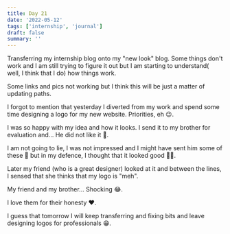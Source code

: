 ```yaml
---
title: Day 21
date: '2022-05-12'
tags: ['internship', 'journal']
draft: false
summary: ''
---
```


Transferring my internship blog onto my "new look" blog. Some things don't work and I am still trying to figure it out but I am starting to understand( well, I think that I do) how things work.

Some links and pics not working but I think this will be just a matter of updating paths.

I forgot to mention that yesterday I diverted from my work and spend some time designing a logo for my new website. Priorities, eh 😉.

I was so happy with my idea and how it looks. I send it to my brother for evaluation and... He did not like it 🫤.

I am not going to lie, I was not impressed and I might have sent him some of these 🖕 but in my defence, I thought that it looked good 🤷‍♂️.

Later my friend (who is a great designer) looked at it and between the lines, I sensed that she thinks that my logo is "meh".

My friend and my brother... Shocking 😂.

I love them for their honesty ❤️.

I guess that tomorrow I will keep transferring and fixing bits and leave designing logos for professionals 😁.
